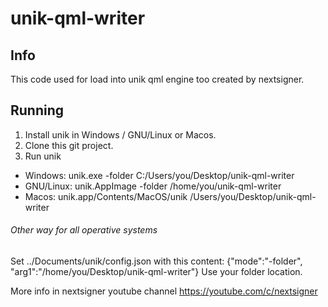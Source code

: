 # unik-qml-writer

## Info

This code used for load into unik qml engine too created by nextsigner.

## Running
1) Install unik in Windows / GNU/Linux or Macos.
2) Clone this git project.
3) Run unik

* Windows: unik.exe -folder C:/Users/you/Desktop/unik-qml-writer
* GNU/Linux: unik.AppImage -folder /home/you/unik-qml-writer
* Macos: unik.app/Contents/MacOS/unik /Users/you/Desktop/unik-qml-writer

###### Other way for all operative systems

Set ../Documents/unik/config.json with this content:
{"mode":"-folder", "arg1":"/home/you/Desktop/unik-qml-writer"}
Use your folder location.

More info in nextsigner youtube channel https://youtube.com/c/nextsigner
